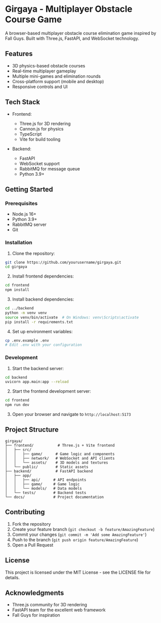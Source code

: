 # Girgaya - Multiplayer Obstacle Course Game

A browser-based multiplayer obstacle course elimination game inspired by Fall Guys. Built with Three.js, FastAPI, and WebSocket technology.

## Features

- 3D physics-based obstacle courses
- Real-time multiplayer gameplay
- Multiple mini-games and elimination rounds
- Cross-platform support (mobile and desktop)
- Responsive controls and UI

## Tech Stack

- Frontend:
  - Three.js for 3D rendering
  - Cannon.js for physics
  - TypeScript
  - Vite for build tooling

- Backend:
  - FastAPI
  - WebSocket support
  - RabbitMQ for message queue
  - Python 3.9+

## Getting Started

### Prerequisites

- Node.js 16+
- Python 3.9+
- RabbitMQ server
- Git

### Installation

1. Clone the repository:
```bash
git clone https://github.com/yourusername/girgaya.git
cd girgaya
```

2. Install frontend dependencies:
```bash
cd frontend
npm install
```

3. Install backend dependencies:
```bash
cd ../backend
python -m venv venv
source venv/bin/activate  # On Windows: venv\Scripts\activate
pip install -r requirements.txt
```

4. Set up environment variables:
```bash
cp .env.example .env
# Edit .env with your configuration
```

### Development

1. Start the backend server:
```bash
cd backend
uvicorn app.main:app --reload
```

2. Start the frontend development server:
```bash
cd frontend
npm run dev
```

3. Open your browser and navigate to `http://localhost:5173`

## Project Structure

```
girgaya/
├── frontend/           # Three.js + Vite frontend
│   ├── src/
│   │   ├── game/      # Game logic and components
│   │   ├── network/   # WebSocket and API clients
│   │   └── assets/    # 3D models and textures
│   └── public/        # Static assets
├── backend/           # FastAPI backend
│   ├── app/
│   │   ├── api/      # API endpoints
│   │   ├── game/     # Game logic
│   │   └── models/   # Data models
│   └── tests/        # Backend tests
└── docs/             # Project documentation
```

## Contributing

1. Fork the repository
2. Create your feature branch (`git checkout -b feature/AmazingFeature`)
3. Commit your changes (`git commit -m 'Add some AmazingFeature'`)
4. Push to the branch (`git push origin feature/AmazingFeature`)
5. Open a Pull Request

## License

This project is licensed under the MIT License - see the LICENSE file for details.

## Acknowledgments

- Three.js community for 3D rendering
- FastAPI team for the excellent web framework
- Fall Guys for inspiration 